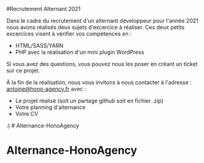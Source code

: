 #Recrutement Alternant 2021

Dans le cadre du recrutement d'un alternant développeur pour l'année 2021 nous avons réalisés deux sujets d'excercice à réaliser.
Ces deux petits excercices visent à vérifier vos compétences en :
- HTML/SASS/YARN
- PHP avec la réalisation d'un mini plugin WordPress

Si vous avez des questions, vous pouvez nous les poser en créant un ticket sur ce projet.

À la fin de la réalisation, nous vous invitons à nous contacter à l'adresse : antoine@hono-agency.fr avec :
- Le projet réalisé (soit un partage github soit en fichier .zip)
- Votre planning d'alternance
- Votre CV 

:) # Alternance-HonoAgency
# Alternance-HonoAgency
